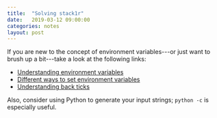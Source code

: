 ```yaml
---
title:  "Solving stack1r"
date:   2019-03-12 09:00:00
categories: notes
layout: post
---
```


If you are new to the concept of environment variables---or just want to brush
up a bit---take a look at the following links:

 - [Understanding environment variables](http://www.gnu.org/software/libc/manual/html_node/Environment-Variables.html)
 - [Different ways to set environment variables](http://www.gnu.org/software/libc/manual/html_node/Environment-Variables.html)
 - [Understanding back ticks](https://unix.stackexchange.com/questions/48392/understanding-backtick)

Also, consider using Python to generate your input strings; `python -c` is
especially useful.  

